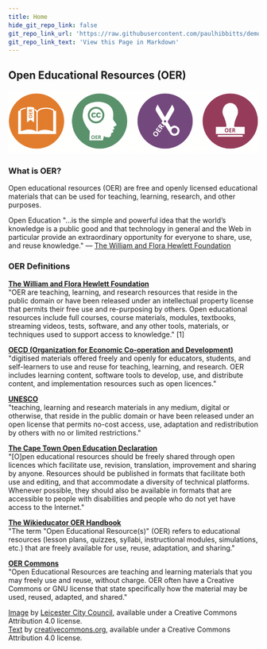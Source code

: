 ```yaml
---
title: Home
hide_git_repo_link: false
git_repo_link_url: 'https://raw.githubusercontent.com/paulhibbitts/demo-grav-gantry-oer-content/master/pages/01.home/default.md'
git_repo_link_text: 'View this Page in Markdown'
---
```


## Open Educational Resources (OER)

![OER Banner](OER-banner-2.png)  

### What is OER?
Open educational resources (OER) are free and openly licensed educational materials that can be used for teaching, learning, research, and other purposes.

Open Education "...is the simple and powerful idea that the world’s knowledge is a public good and that technology in general and the Web in particular provide an extraordinary opportunity for everyone to share, use, and reuse knowledge."
— [The William and Flora Hewlett Foundation](http://www.hewlett.org/programs/education-program/open-educational-resources)

### OER Definitions
**[The William and Flora Hewlett Foundation](http://www.hewlett.org/programs/education-program/open-educational-resources)**  
"OER are teaching, learning, and research resources that reside in the public domain or have been released under an intellectual property license that permits their free use and re-purposing by others. Open educational resources include full courses, course materials, modules, textbooks, streaming videos, tests, software, and any other tools, materials, or techniques used to support access to knowledge." [1]

**[OECD (Organization for Economic Co-operation and Development)](https://www.oecd.org/dataoecd/35/7/38654317.pdf)**  
"digitised materials offered freely and openly for educators, students, and self-learners to use and reuse for teaching, learning, and research. OER includes learning content, software tools to develop, use, and distribute content, and implementation resources such as open licences."

**[UNESCO](http://www.unesco.org/new/en/communication-and-information/events/calendar-of-events/events-websites/world-open-educational-resources-congress/)**  
"teaching, learning and research materials in any medium, digital or otherwise, that reside in the public domain or have been released under an open license that permits no-cost access, use, adaptation and redistribution by others with no or limited restrictions."

**[The Cape Town Open Education Declaration](http://www.capetowndeclaration.org/read-the-declaration)**  
"[O]pen educational resources should be freely shared through open licences which facilitate use, revision, translation, improvement and sharing by anyone. Resources should be published in formats that facilitate both use and editing, and that accommodate a diversity of technical platforms. Whenever possible, they should also be available in formats that are accessible to people with disabilities and people who do not yet have access to the Internet."

**[The Wikieducator OER Handbook](http://www.wikieducator.org/OER_Handbook/educator_version_one)**  
"The term "Open Educational Resource(s)" (OER) refers to educational resources (lesson plans, quizzes, syllabi, instructional modules, simulations, etc.) that are freely available for use, reuse, adaptation, and sharing."

**[OER Commons](http://www.oercommons.org/about#about-open-educational-resources)**  
"Open Educational Resources are teaching and learning materials that you may freely use and reuse, without charge. OER often have a Creative Commons or GNU license that state specifically how the material may be used, reused, adapted, and shared."

[Image](http://openscot.net/wp-content/uploads/2014/11/OER-banner.png) by [Leicester City Council](http://openscot.net/oer/leicester-city-council-and-oer-for-schools/), available under a Creative Commons Attribution 4.0 license.  
[Text](https://wiki.creativecommons.org/wiki/What_is_OER%3F) by [creativecommons.org](https://wiki.creativecommons.org), available under a Creative Commons Attribution 4.0 license.
